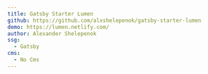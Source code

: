 ```yaml
---
title: Gatsby Starter Lumen
github: https://github.com/alxshelepenok/gatsby-starter-lumen
demo: https://lumen.netlify.com/
author: Alexander Shelepenok
ssg:
  - Gatsby
cms:
  - No Cms
---
```

